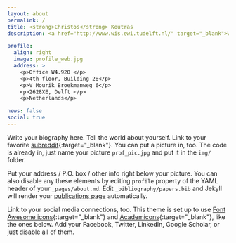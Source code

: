 ```yaml
---
layout: about
permalink: /
title: <strong>Christos</strong> Koutras
description: <a href="http://www.wis.ewi.tudelft.nl/" target="_blank">Web Information Systems Group</a>, Department of Software Technology, Faculty of Electrical Engineering, Mathematics and Computer Science, TU Delft

profile:
  align: right
  image: profile_web.jpg
  address: >
    <p>Office W4.920 </p>
    <p>4th floor, Building 28</p>
    <p>V Mourik Broekmanweg 6</p>
    <p>2628XE, Delft </p>
    <p>Netherlands</p>

news: false
social: true
---
```


Write your biography here. Tell the world about yourself. Link to your favorite [subreddit](http://reddit.com){:target="\_blank"}. You can put a picture in, too. The code is already in, just name your picture `prof_pic.jpg` and put it in the `img/` folder.

Put your address / P.O. box / other info right below your picture. You can also disable any these elements by editing `profile` property of the YAML header of your `_pages/about.md`. Edit `_bibliography/papers.bib` and Jekyll will render your [publications page](/al-folio/publications/) automatically.

Link to your social media connections, too. This theme is set up to use [Font Awesome icons](http://fortawesome.github.io/Font-Awesome/){:target="\_blank"} and [Academicons](https://jpswalsh.github.io/academicons/){:target="\_blank"}, like the ones below. Add your Facebook, Twitter, LinkedIn, Google Scholar, or just disable all of them.
